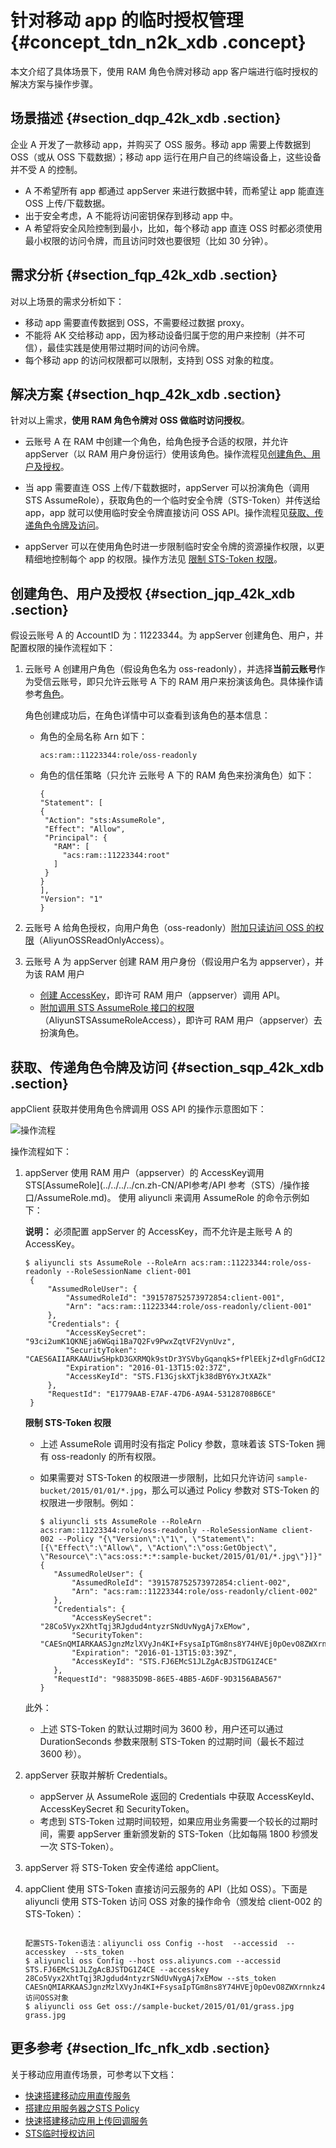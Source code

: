 # 针对移动 app 的临时授权管理 {#concept_tdn_n2k_xdb .concept}

本文介绍了具体场景下，使用 RAM 角色令牌对移动 app 客户端进行临时授权的解决方案与操作步骤。

## 场景描述 {#section_dqp_42k_xdb .section}

企业 A 开发了一款移动 app，并购买了 OSS 服务。移动 app 需要上传数据到 OSS（或从 OSS 下载数据）；移动 app 运行在用户自己的终端设备上，这些设备并不受 A 的控制。

-   A 不希望所有 app 都通过 appServer 来进行数据中转，而希望让 app 能直连 OSS 上传/下载数据。
-   出于安全考虑，A 不能将访问密钥保存到移动 app 中。
-   A 希望将安全风险控制到最小，比如，每个移动 app 直连 OSS 时都必须使用最小权限的访问令牌，而且访问时效也要很短（比如 30 分钟）。

## 需求分析 {#section_fqp_42k_xdb .section}

对以上场景的需求分析如下：

-   移动 app 需要直传数据到 OSS，不需要经过数据 proxy。
-   不能将 AK 交给移动 app，因为移动设备归属于您的用户来控制（并不可信），最佳实践是使用带过期时间的访问令牌。
-   每个移动 app 的访问权限都可以限制，支持到 OSS 对象的粒度。

## 解决方案 {#section_hqp_42k_xdb .section}

针对以上需求，**使用 RAM 角色令牌对 OSS 做临时访问授权**。

-   云账号 A 在 RAM 中创建一个角色，给角色授予合适的权限，并允许 appServer（以 RAM 用户身份运行）使用该角色。操作流程见[创建角色、用户及授权](#section_jqp_42k_xdb)。

-   当 app 需要直连 OSS 上传/下载数据时，appServer 可以扮演角色（调用 STS AssumeRole），获取角色的一个临时安全令牌（STS-Token）并传送给 app，app 就可以使用临时安全令牌直接访问 OSS API。操作流程见[获取、传递角色令牌及访问](#section_sqp_42k_xdb)。

-   appServer 可以在使用角色时进一步限制临时安全令牌的资源操作权限，以更精细地控制每个 app 的权限。操作方法见 [限制 STS-Token 权限](#ul_zqp_42k_xdb)。


## 创建角色、用户及授权 {#section_jqp_42k_xdb .section}

假设云账号 A 的 AccountID 为：11223344。为 appServer 创建角色、用户，并配置权限的操作流程如下：

1.  云账号 A 创建用户角色（假设角色名为 oss-readonly），并选择**当前云账号**作为受信云账号，即只允许云账号 A 下的 RAM 用户来扮演该角色。具体操作请参考[角色](cn.zh-CN/用户指南/身份管理/角色.md)。

    角色创建成功后，在角色详情中可以查看到该角色的基本信息：

    -   角色的全局名称 Arn 如下：

        ```
        acs:ram::11223344:role/oss-readonly
        ```

    -   角色的信任策略（只允许 云账号 A 下的 RAM 角色来扮演角色）如下：

        ```
        {
        "Statement": [
        {
         "Action": "sts:AssumeRole",
         "Effect": "Allow",
         "Principal": {
           "RAM": [
             "acs:ram::11223344:root"
           ]
         }
        }
        ],
        "Version": "1"
        }
        ```

2.  云账号 A 给角色授权，向用户角色（oss-readonly）[附加只读访问 OSS 的权限](cn.zh-CN/用户指南/授权管理/授权.md)（AliyunOSSReadOnlyAccess）。
3.  云账号 A 为 appServer 创建 RAM 用户身份（假设用户名为 appserver），并为该 RAM 用户
    -   [创建 AccessKey](cn.zh-CN/用户指南/身份管理/用户.md)，即许可 RAM 用户（appserver）调用 API。
    -   [附加调用 STS AssumeRole 接口的权限](cn.zh-CN/用户指南/授权管理/授权.md)（AliyunSTSAssumeRoleAccess），即许可 RAM 用户（appserver）去扮演角色。

## 获取、传递角色令牌及访问 {#section_sqp_42k_xdb .section}

appClient 获取并使用角色令牌调用 OSS API 的操作示意图如下：

![](images/3631_zh-CN.png "操作流程")

操作流程如下：

1.  appServer 使用 RAM 用户（appserver）的 AccessKey调用STS[AssumeRole](../../../../cn.zh-CN/API参考/API 参考（STS）/操作接口/AssumeRole.md)。 使用 aliyuncli 来调用 AssumeRole 的命令示例如下：

    **说明：** 必须配置 appServer 的 AccessKey，而不允许是主账号 A 的 AccessKey。

    ```
    $ aliyuncli sts AssumeRole --RoleArn acs:ram::11223344:role/oss-readonly --RoleSessionName client-001
     {
         "AssumedRoleUser": {
             "AssumedRoleId": "391578752573972854:client-001", 
             "Arn": "acs:ram::11223344:role/oss-readonly/client-001"
         }, 
         "Credentials": {
             "AccessKeySecret": "93ci2umK1QKNEja6WGqi1Ba7Q2Fv9PwxZqtVF2VynUvz", 
             "SecurityToken": "CAES6AIIARKAAUiwSHpkD3GXRMQk9stDr3YSVbyGqanqkS+fPlEEkjZ+dlgFnGdCI2PV93jksole8ijH8dHJrHRA5JA1YCGsfX5hrzcNM37Vr4eVdWFVQhoCw0DXBpHv//ZcITp+ELRr4MHsnyGiErnDsXLkI7q/sbuWg6PACZ/jzQfEWQb/f7Y1Gh1TVFMuRjEzR2pza1hUamszOGRCWTZZeEp0WEFaayISMzkxNTc4NzUyNTczOTcyODU0KgpjbGllbnQtMDAxMKT+lIHBKjoGUnNhTUQ1QkoKATEaRQoFQWxsb3cSGwoMQWN0aW9uRXF1YWxzEgZBY3Rpb24aAwoBKhIfCg5SZXNvdXJjZUVxdWFscxIIUmVzb3VyY2UaAwoBKkoFNDMyNzRSBTI2ODQyWg9Bc3N1bWVkUm9sZVVzZXJgAGoSMzkxNTc4NzUyNTczOTcyODU0cgllY3MtYWRtaW544Mbewo/26AE=", 
             "Expiration": "2016-01-13T15:02:37Z", 
             "AccessKeyId": "STS.F13GjskXTjk38dBY6YxJtXAZk"
         }, 
         "RequestId": "E1779AAB-E7AF-47D6-A9A4-53128708B6CE"
     }
    ```

    **限制 STS-Token 权限**

    -   上述 AssumeRole 调用时没有指定 Policy 参数，意味着该 STS-Token 拥有 oss-readonly 的所有权限。
    -   如果需要对 STS-Token 的权限进一步限制，比如只允许访问 `sample-bucket/2015/01/01/*.jpg`，那么可以通过 Policy 参数对 STS-Token 的权限进一步限制。例如：

        ```
        $ aliyuncli sts AssumeRole --RoleArn acs:ram::11223344:role/oss-readonly --RoleSessionName client-002 --Policy "{\"Version\":\"1\", \"Statement\": [{\"Effect\":\"Allow\", \"Action\":\"oss:GetObject\", \"Resource\":\"acs:oss:*:*:sample-bucket/2015/01/01/*.jpg\"}]}"
        {
           "AssumedRoleUser": {
               "AssumedRoleId": "391578752573972854:client-002", 
               "Arn": "acs:ram::11223344:role/oss-readonly/client-002"
           }, 
           "Credentials": {
               "AccessKeySecret": "28Co5Vyx2XhtTqj3RJgdud4ntyzrSNdUvNygAj7xEMow", 
               "SecurityToken": "CAESnQMIARKAASJgnzMzlXVyJn4KI+FsysaIpTGm8ns8Y74HVEj0pOevO8ZWXrnnkz4a4rBEPBAdFkh3197GUsprujsiU78FkszxhnQPKkQKcyvPihoXqKvuukrQ/Uoudk31KAJEz5o2EjlNUREcxWjRDRSISMzkxNTc4NzUyNTczOTcyODU0KgpjbGllbnQtMDAxMKmZxIHBKjoGUnNhTUQ1Qn8KATEaegoFQWxsb3cSJwoMQWN0aW9uRXF1YWxzEgZBY3Rpb24aDwoNb3NzOkdldE9iamVjdBJICg5SZXNvdXJjZUVxdWFscxIIUmVzb3VyY2UaLAoqYWNzOm9zczoqOio6c2FtcGxlLWJ1Y2tldC8yMDE1LzAxLzAxLyouanBnSgU0MzI3NFIFMjY4NDJaD0Fzc3VtZWRSb2xlVXNlcmAAahIzOTE1Nzg3NTI1NzM5NzI4NTRyCWVjcy1hZG1pbnjgxt7Cj/boAQ==", 
               "Expiration": "2016-01-13T15:03:39Z", 
               "AccessKeyId": "STS.FJ6EMcS1JLZgAcBJSTDG1Z4CE"
           }, 
           "RequestId": "98835D9B-86E5-4BB5-A6DF-9D3156ABA567"
        }
        ```

    此外：

    -   上述 STS-Token 的默认过期时间为 3600 秒，用户还可以通过 DurationSeconds 参数来限制 STS-Token 的过期时间（最长不超过 3600 秒）。
2.  appServer 获取并解析 Credentials。
    -   appServer 从 AssumeRole 返回的 Credentials 中获取 AccessKeyId、AccessKeySecret 和 SecurityToken。
    -   考虑到 STS-Token 过期时间较短，如果应用业务需要一个较长的过期时间，需要 appServer 重新颁发新的 STS-Token（比如每隔 1800 秒颁发一次 STS-Token）。
3.  appServer 将 STS-Token 安全传递给 appClient。
4.  appClient 使用 STS-Token 直接访问云服务的 API（比如 OSS）。下面是 aliyuncli 使用 STS-Token 访问 OSS 对象的操作命令（颁发给 client-002 的 STS-Token）：

    ```
    
    配置STS-Token语法：aliyuncli oss Config --host  --accessid  --accesskey  --sts_token 
    $ aliyuncli oss Config --host oss.aliyuncs.com --accessid STS.FJ6EMcS1JLZgAcBJSTDG1Z4CE --accesskey 28Co5Vyx2XhtTqj3RJgdud4ntyzrSNdUvNygAj7xEMow --sts_token CAESnQMIARKAASJgnzMzlXVyJn4KI+FsysaIpTGm8ns8Y74HVEj0pOevO8ZWXrnnkz4a4rBEPBAdFkh3197GUsprujsiU78FkszxhnQPKkQKcyvPihoXqKvuukrQ/Uoudk31KAJEz5o2EjlNUREcxWjRDRSISMzkxNTc4NzUyNTczOTcyODU0KgpjbGllbnQtMDAxMKmZxIHBKjoGUnNhTUQ1Qn8KATEaegoFQWxsb3cSJwoMQWN0aW9uRXF1YWxzEgZBY3Rpb24aDwoNb3NzOkdldE9iamVjdBJICg5SZXNvdXJjZUVxdWFscxIIUmVzb3VyY2UaLAoqYWNzOm9zczoqOio6c2FtcGxlLWJ1Y2tldC8yMDE1LzAxLzAxLyouanBnSgU0MzI3NFIFMjY4NDJaD0Fzc3VtZWRSb2xlVXNlcmAAahIzOTE1Nzg3NTI1NzM5NzI4NTRyCWVjcy1hZG1pbnjgxt7Cj/boAQ==
    访问OSS对象
    $ aliyuncli oss Get oss://sample-bucket/2015/01/01/grass.jpg grass.jpg
    ```


## 更多参考 {#section_lfc_nfk_xdb .section}

关于移动应用直传场景，可参考以下文档：

-   [快速搭建移动应用直传服务](../../../../cn.zh-CN/最佳实践/移动应用端直传实践/快速搭建移动应用直传服务.md)
-   [搭建应用服务器之STS Policy](../../../../cn.zh-CN/最佳实践/移动应用端直传实践/权限控制.md)
-   [快速搭建移动应用上传回调服务](../../../../cn.zh-CN/最佳实践/移动应用端直传实践/快速搭建移动应用上传回调服务.md)
-   [STS临时授权访问](../../../../cn.zh-CN/最佳实践/权限管理/STS临时授权访问.md)

